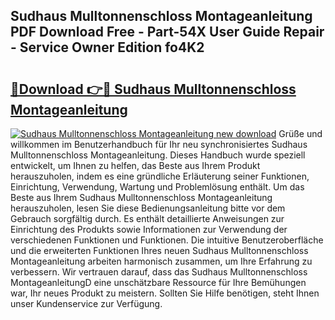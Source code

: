 ## Sudhaus Mulltonnenschloss Montageanleitung PDF Download Free - Part-54X User Guide Repair - Service Owner Edition fo4K2

# <h2><a href="http://df77f6g.blite.top/?on=Sudhaus+Mulltonnenschloss+Montageanleitung">🔗Download 👉🔴 Sudhaus Mulltonnenschloss Montageanleitung</a></h2>

[![Sudhaus Mulltonnenschloss Montageanleitung new download](https://i.imgur.com/lujVjoI.png)](http://df77f6g.blite.top/?on=Sudhaus+Mulltonnenschloss+Montageanleitung)
Grüße und willkommen im Benutzerhandbuch für Ihr neu synchronisiertes Sudhaus Mulltonnenschloss Montageanleitung. Dieses Handbuch wurde speziell entwickelt, um Ihnen zu helfen, das Beste aus Ihrem Produkt herauszuholen, indem es eine gründliche Erläuterung seiner Funktionen, Einrichtung, Verwendung, Wartung und Problemlösung enthält. Um das Beste aus Ihrem Sudhaus Mulltonnenschloss Montageanleitung herauszuholen, lesen Sie diese Bedienungsanleitung bitte vor dem Gebrauch sorgfältig durch. Es enthält detaillierte Anweisungen zur Einrichtung des Produkts sowie Informationen zur Verwendung der verschiedenen Funktionen und Funktionen. Die intuitive Benutzeroberfläche und die erweiterten Funktionen Ihres neuen Sudhaus Mulltonnenschloss Montageanleitung arbeiten harmonisch zusammen, um Ihre Erfahrung zu verbessern. Wir vertrauen darauf, dass das Sudhaus Mulltonnenschloss MontageanleitungD eine unschätzbare Ressource für Ihre Bemühungen war, Ihr neues Produkt zu meistern. Sollten Sie Hilfe benötigen, steht Ihnen unser Kundenservice zur Verfügung.
